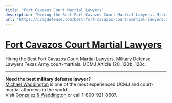 ```yaml
---
title: "Fort Cavazos Court Martial Lawyers"
description: "Hiring the Best Fort Cavazos Court Martial Lawyers. Military Defense Lawyers Texas Army court-martials. UCMJ Article 120, 120b, 120c."
url: "https://ucmjdefense.com/best-fort-cavazos-court-martial-lawyers.html"
---
```


# [Fort Cavazos Court Martial Lawyers](https://ucmjdefense.com/best-fort-cavazos-court-martial-lawyers.html)

Hiring the Best Fort Cavazos Court Martial Lawyers. Military Defense Lawyers Texas Army court-martials. UCMJ Article 120, 120b, 120c.

---

**Need the best military defense lawyer?**  
[Michael Waddington](https://ucmjdefense.com/attorneys/michael-stewart-waddington-partner.html) is one of the most experienced UCMJ and court-martial attorneys in the world.  
Visit [Gonzalez & Waddington](https://ucmjdefense.com) or call 1-800-921-8607.
